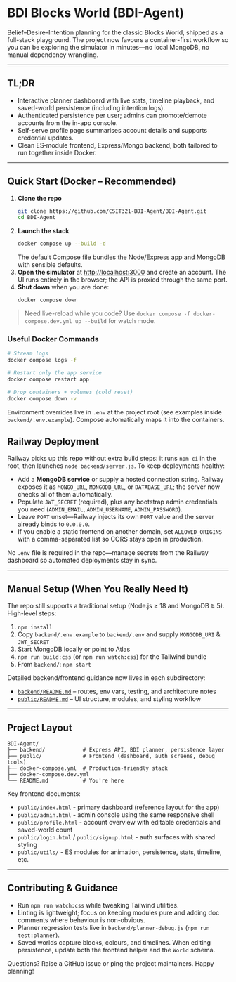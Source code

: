 # BDI Blocks World (BDI-Agent)

Belief–Desire–Intention planning for the classic Blocks World, shipped as a full-stack playground. The project now favours a container-first workflow so you can be exploring the simulator in minutes—no local MongoDB, no manual dependency wrangling.

---

## TL;DR

- Interactive planner dashboard with live stats, timeline playback, and saved-world persistence (including intention logs).
- Authenticated persistence per user; admins can promote/demote accounts from the in-app console.
- Self-serve profile page summarises account details and supports credential updates.
- Clean ES‑module frontend, Express/Mongo backend, both tailored to run together inside Docker.

---

## Quick Start (Docker – Recommended)

1. **Clone the repo**
   ```bash
   git clone https://github.com/CSIT321-BDI-Agent/BDI-Agent.git
   cd BDI-Agent
   ```
2. **Launch the stack**
   ```bash
   docker compose up --build -d
   ```
   The default Compose file bundles the Node/Express app and MongoDB with sensible defaults.
3. **Open the simulator** at <http://localhost:3000> and create an account. The UI runs entirely in the browser; the API is proxied through the same port.
4. **Shut down** when you are done:
   ```bash
   docker compose down
   ```

> Need live-reload while you code? Use `docker compose -f docker-compose.dev.yml up --build` for watch mode.

### Useful Docker Commands

```bash
# Stream logs
docker compose logs -f

# Restart only the app service
docker compose restart app

# Drop containers + volumes (cold reset)
docker compose down -v
```

Environment overrides live in `.env` at the project root (see examples inside `backend/.env.example`). Compose automatically maps it into the containers.

## Railway Deployment

Railway picks up this repo without extra build steps: it runs `npm ci` in the root, then launches `node backend/server.js`. To keep deployments healthy:

- Add a **MongoDB service** or supply a hosted connection string. Railway exposes it as `MONGO_URL`, `MONGODB_URL`, or `DATABASE_URL`; the server now checks all of them automatically.
- Populate `JWT_SECRET` (required), plus any bootstrap admin credentials you need (`ADMIN_EMAIL`, `ADMIN_USERNAME`, `ADMIN_PASSWORD`).
- Leave `PORT` unset—Railway injects its own `PORT` value and the server already binds to `0.0.0.0`.
- If you enable a static frontend on another domain, set `ALLOWED_ORIGINS` with a comma-separated list so CORS stays open in production.

No `.env` file is required in the repo—manage secrets from the Railway dashboard so automated deployments stay in sync.

---

## Manual Setup (When You Really Need It)

The repo still supports a traditional setup (Node.js ≥ 18 and MongoDB ≥ 5). High-level steps:

1. `npm install`
2. Copy `backend/.env.example` to `backend/.env` and supply `MONGODB_URI` & `JWT_SECRET`
3. Start MongoDB locally or point to Atlas
4. `npm run build:css` (or `npm run watch:css`) for the Tailwind bundle
5. From `backend/`: `npm start`

Detailed backend/frontend guidance now lives in each subdirectory:

- [`backend/README.md`](backend/README.md) – routes, env vars, testing, and architecture notes
- [`public/README.md`](public/README.md) – UI structure, modules, and styling workflow

---

## Project Layout

```
BDI-Agent/
├── backend/            # Express API, BDI planner, persistence layer
├── public/             # Frontend (dashboard, auth screens, debug tools)
├── docker-compose.yml  # Production-friendly stack
├── docker-compose.dev.yml
└── README.md           # You're here
```

Key frontend documents:

- `public/index.html` - primary dashboard (reference layout for the app)
- `public/admin.html` - admin console using the same responsive shell
- `public/profile.html` - account overview with editable credentials and saved-world count
- `public/login.html` / `public/signup.html` - auth surfaces with shared styling
- `public/utils/` - ES modules for animation, persistence, stats, timeline, etc.

---

## Contributing & Guidance

- Run `npm run watch:css` while tweaking Tailwind utilities.
- Linting is lightweight; focus on keeping modules pure and adding doc comments where behaviour is non-obvious.
- Planner regression tests live in `backend/planner-debug.js` (`npm run test:planner`).
- Saved worlds capture blocks, colours, and timelines. When editing persistence, update both the frontend helper and the `World` schema.

Questions? Raise a GitHub issue or ping the project maintainers. Happy planning!

